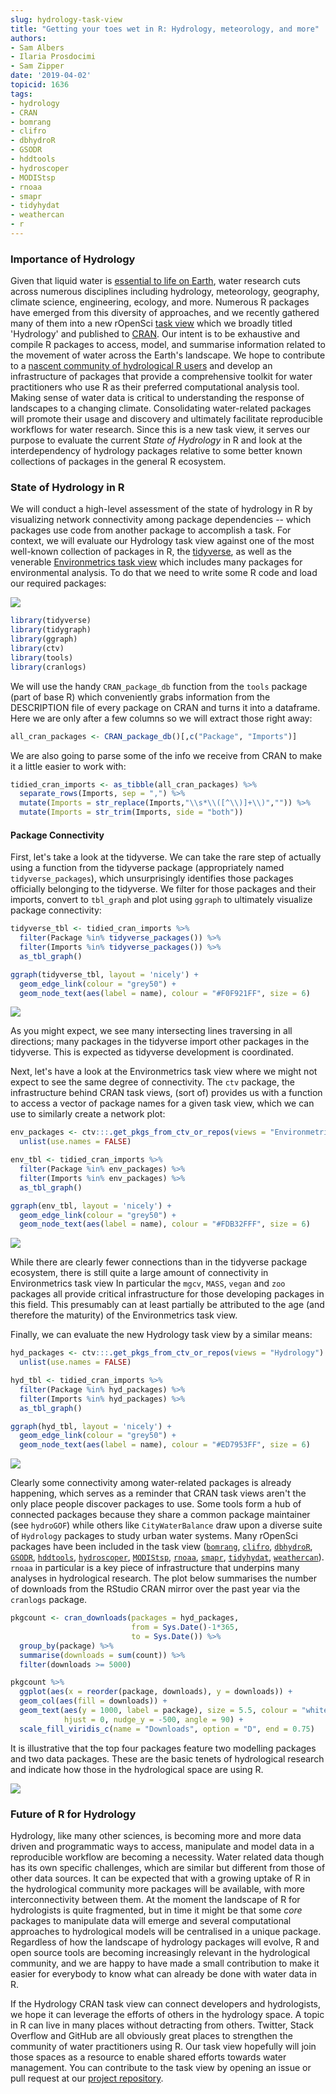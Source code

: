 ```yaml
---
slug: hydrology-task-view
title: "Getting your toes wet in R: Hydrology, meteorology, and more"
authors:
- Sam Albers
- Ilaria Prosdocimi
- Sam Zipper
date: '2019-04-02'
topicid: 1636
tags:
- hydrology
- CRAN
- bomrang
- clifro
- dbhydroR
- GSODR
- hddtools
- hydroscoper
- MODIStsp
- rnoaa
- smapr
- tidyhydat
- weathercan
- r
---
```




### Importance of Hydrology
Given that liquid water is [essential to life on Earth](https://www.amnh.org/explore/science-topics/water-and-life-on-earth), water research cuts across numerous disciplines including hydrology, meteorology, geography, climate science, engineering, ecology, and more. Numerous R packages have emerged from this diversity of approaches, and we recently gathered many of them into a new rOpenSci [task view](https://github.com/ropensci/Hydrology) which we broadly titled 'Hydrology' and published to [CRAN](https://CRAN.R-project.org/view=Hydrology). Our intent is to be exhaustive and compile R packages to access, model, and summarise information related to the movement of water across the Earth's landscape. We hope to contribute to a [nascent community of hydrological R users](https://www.hydrol-earth-syst-sci-discuss.net/hess-2019-50/) and develop an infrastructure of packages that provide a comprehensive toolkit for water practitioners who use R as their preferred computational analysis tool. Making sense of water data is critical to understanding the response of landscapes to a changing climate. Consolidating water-related packages will promote their usage and discovery and ultimately facilitate reproducible workflows for water research. Since this is a new task view, it serves our purpose to evaluate the current *State of Hydrology* in R and look at the interdependency of hydrology packages relative to some better known collections of packages in the general R ecosystem. 

### State of Hydrology in R
We will conduct a high-level assessment of the state of hydrology in R by visualizing network connectivity among package dependencies -- which packages use code from another package to accomplish a task. For context, we will evaluate our Hydrology task view against one of the most well-known collection of packages in R, the [tidyverse](https://www.tidyverse.org/), as well as the venerable [Environmetrics task view](https://CRAN.R-project.org/view=Environmetrics) which includes many packages for environmental analysis. To do that we need to write some R code and load our required packages:

![](https://media.giphy.com/media/xT8qBmSnYDXS21ZvHO/giphy.gif)




```r
library(tidyverse)
library(tidygraph)
library(ggraph)
library(ctv)
library(tools)
library(cranlogs)
```




We will use the handy `CRAN_package_db` function from the `tools` package (part of base R) which conveniently grabs information from the DESCRIPTION file of every package on CRAN and turns it into a dataframe. Here we are only after a few columns so we will extract those right away:

```r
all_cran_packages <- CRAN_package_db()[,c("Package", "Imports")] 
```

We are also going to parse some of the info we receive from CRAN to make it a little easier to work with:

```r
tidied_cran_imports <- as_tibble(all_cran_packages) %>% 
  separate_rows(Imports, sep = ",") %>% 
  mutate(Imports = str_replace(Imports,"\\s*\\([^\\)]+\\)","")) %>%
  mutate(Imports = str_trim(Imports, side = "both"))
```

#### Package Connectivity

First, let's take a look at the tidyverse. We can take the rare step of actually using a function from the tidyverse package (appropriately named `tidyverse_packages`), which unsurprisingly identifies those packages officially belonging to the tidyverse. We filter for those packages and their imports, convert to `tbl_graph` and plot using `ggraph` to ultimately visualize package connectivity:

```r
tidyverse_tbl <- tidied_cran_imports %>% 
  filter(Package %in% tidyverse_packages()) %>%
  filter(Imports %in% tidyverse_packages()) %>%
  as_tbl_graph() 

ggraph(tidyverse_tbl, layout = 'nicely') + 
  geom_edge_link(colour = "grey50") + 
  geom_node_text(aes(label = name), colour = "#F0F921FF", size = 6) 
```

![](/img/blog-images/2019-04-02-hydrology-task-view/tidyverse.png)<!-- -->

As you might expect, we see many intersecting lines traversing in all directions; many packages in the tidyverse import other packages in the tidyverse. This is expected as tidyverse development is coordinated. 

Next, let's have a look at the Environmetrics task view where we might not expect to see the same degree of connectivity. The `ctv` package, the infrastructure behind CRAN task views, (sort of) provides us with a function to access a vector of package names for a given task view, which we can use to similarly create a network plot:


```r
env_packages <- ctv:::.get_pkgs_from_ctv_or_repos(views = "Environmetrics") %>% 
  unlist(use.names = FALSE)

env_tbl <- tidied_cran_imports %>%
  filter(Package %in% env_packages) %>%
  filter(Imports %in% env_packages) %>%
  as_tbl_graph()

ggraph(env_tbl, layout = 'nicely') + 
  geom_edge_link(colour = "grey50") + 
  geom_node_text(aes(label = name), colour = "#FDB32FFF", size = 6) 
```

![](/img/blog-images/2019-04-02-hydrology-task-view/environmetrics.png)<!-- -->

While there are clearly fewer connections than in the tidyverse package ecosystem, there is still quite a large amount of connectivity in Environmetrics task view In particular the `mgcv`, `MASS`, `vegan` and `zoo` packages all provide critical infrastructure for those developing packages in this field. This presumably can at least partially be attributed to the age (and therefore the maturity) of the Environmetrics task view. 

Finally, we can evaluate the new Hydrology task view by a similar means:


```r
hyd_packages <- ctv:::.get_pkgs_from_ctv_or_repos(views = "Hydrology") %>% 
  unlist(use.names = FALSE)

hyd_tbl <- tidied_cran_imports %>% 
  filter(Package %in% hyd_packages) %>% 
  filter(Imports %in% hyd_packages) %>% 
  as_tbl_graph() 

ggraph(hyd_tbl, layout = 'nicely') + 
  geom_edge_link(colour = "grey50") + 
  geom_node_text(aes(label = name), colour = "#ED7953FF", size = 6)
```

![](/img/blog-images/2019-04-02-hydrology-task-view/hydrology.png)<!-- -->

Clearly some connectivity among water-related packages is already happening, which serves as a reminder that CRAN task views aren't the only place people discover packages to use. Some tools form a hub of connected packages because they share a common package maintainer (see `hydroGOF`) while others like `CityWaterBalance` draw upon a diverse suite of `Hydrology` packages to study urban water systems. Many rOpenSci packages have been included in the task view ([`bomrang`](https://github.com/ropensci/bomrang), [`clifro`](https://github.com/ropensci/clifro), [`dbhydroR`](https://github.com/ropensci/dbhydroR), [`GSODR`](https://github.com/ropensci/GSODR), [`hddtools`](https://github.com/ropensci/hddtools), [`hydroscoper`](https://github.com/ropensci/hydroscoper), [`MODIStsp`](https://github.com/ropensci/MODIStsp), [`rnoaa`](https://github.com/ropensci/rnoaa), [`smapr`](https://github.com/ropensci/smapr), [`tidyhydat`](https://github.com/ropensci/tidyhydat), [`weathercan`](https://github.com/ropensci/weathercan)). `rnoaa` in particular is a key piece of infrastructure that underpins many analyses in hydrological research. The plot below summarises the number of downloads from the RStudio CRAN mirror over the past year via the `cranlogs` package.  


```r
pkgcount <- cran_downloads(packages = hyd_packages, 
                           from = Sys.Date()-1*365, 
                           to = Sys.Date()) %>%
  group_by(package) %>%
  summarise(downloads = sum(count)) %>%
  filter(downloads >= 5000)

pkgcount %>%
  ggplot(aes(x = reorder(package, downloads), y = downloads)) +
  geom_col(aes(fill = downloads)) +
  geom_text(aes(y = 1000, label = package), size = 5.5, colour = "white", 
            hjust = 0, nudge_y = -500, angle = 90) +
  scale_fill_viridis_c(name = "Downloads", option = "D", end = 0.75) 
```

It is illustrative that the top four packages feature two modelling packages and two data packages. These are the basic tenets of hydrological research and indicate how those in the hydrological space are using R.  

![](/img/blog-images/2019-04-02-hydrology-task-view/countDownloads-1.png)<!-- -->


### Future of R for Hydrology

Hydrology, like many other sciences, is becoming more and more data driven and programmatic ways to access, manipulate and model data in a reproducible workflow are becoming a necessity. Water related data though has its own specific challenges, which are similar but different from those of other data sources. It can be expected that with a growing uptake of R in the hydrological community more packages will be available, with more interconnectivity between them. At the moment the landscape of R for hydrologists is quite fragmented, but in time it might be that some *core* packages to manipulate data will emerge and several computational approaches to hydrological models will be centralised in a unique package. Regardless of how the landscape of hydrology packages will evolve, R and open source tools are becoming increasingly relevant in the hydrological community, and we are happy to have made a small contribution to make it easier for everybody to know what can already be done with water data in R. 

If the Hydrology CRAN task view can connect developers and hydrologists, we hope it can leverage the efforts of others in the hydrology space. A topic in R can live in many places without detracting from others. Twitter, Stack Overflow and GitHub are all obviously great places to strengthen the community of water practitioners using R. Our task view hopefully will join those spaces as a resource to enable shared efforts towards water management. You can contribute to the task view by opening an issue or pull request at our [project repository](https://github.com/ropensci/Hydrology).



